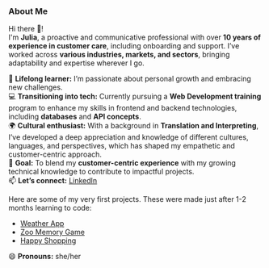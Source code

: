 ### **About Me**  

Hi there 👋!  
I'm **Julia**, a proactive and communicative professional with over **10 years of experience in customer care**, including onboarding and support. I’ve worked across **various industries, markets, and sectors**, bringing adaptability and expertise wherever I go.  

🌱 **Lifelong learner:** I’m passionate about personal growth and embracing new challenges.  
💻 **Transitioning into tech:** Currently pursuing a **Web Development training** program to enhance my skills in frontend and backend technologies, including **databases** and **API concepts**.  
🌍 **Cultural enthusiast:** With a background in **Translation and Interpreting**, I’ve developed a deep appreciation and knowledge of different cultures, languages, and perspectives, which has shaped my empathetic and customer-centric approach.  
🔭 **Goal:** To blend my **customer-centric experience** with my growing technical knowledge to contribute to impactful projects.  
📫 **Let’s connect:** [LinkedIn](https://www.linkedin.com/in/julia-bonilla-gonzalez/)  

Here are some of my very first projects. These were made just after 1-2 months learning to code:  
- [Weather App](https://weather-app-juliabg.netlify.app)  
- [Zoo Memory Game](https://zoomemorygamejulia.netlify.app)  
- [Happy Shopping](https://julias-happy-shopping.netlify.app)  

😄 **Pronouns:** she/her  
